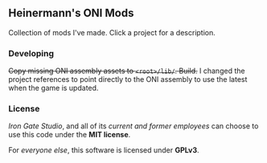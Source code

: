 ## Heinermann's ONI Mods

Collection of mods I've made. Click a project for a description.

### Developing
~~Copy missing ONI assembly assets to `<root>/lib/`. Build.~~ I changed the project references to point directly to the ONI assembly to use the latest when the game is updated.

### License
*Iron Gate Studio*, and all of its *current and former employees* can choose to use this code under the **MIT license**.

For *everyone else*, this software is licensed under **GPLv3**.
